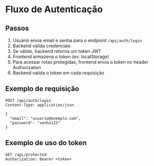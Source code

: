 # Fluxo de Autenticação

## Passos
1. Usuário envia email e senha para o endpoint `/api/auth/login`
2. Backend valida credenciais
3. Se válido, backend retorna um token JWT
4. Frontend armazena o token (ex: localStorage)
5. Para acessar rotas protegidas, frontend envia o token no header Authorization
6. Backend valida o token em cada requisição

## Exemplo de requisição
```http
POST /api/auth/login
Content-Type: application/json

{
  "email": "usuario@exemplo.com",
  "password": "senha123"
}
```

## Exemplo de uso do token
```http
GET /api/protected
Authorization: Bearer <token>
``` 